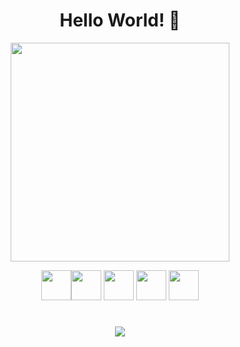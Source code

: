 <div align="center">
  
# Hello World! 👋

<div align="center">

<img src="https://github-readme-stats-git-masterrstaa-rickstaa.vercel.app/api?username=mosiahrs&theme=tokyonight" width="350px" /><br/>

  
<img src="https://cdn.jsdelivr.net/gh/devicons/devicon/icons/java/java-original-wordmark.svg" width="48"/><img src="https://logospng.org/download/javascript/logo-javascript-icon-1024.png" width="48" /> <img src="https://cdn.jsdelivr.net/gh/devicons/devicon/icons/postgresql/postgresql-original-wordmark.svg" width="48" /> <img src="https://cdn.jsdelivr.net/gh/devicons/devicon/icons/ubuntu/ubuntu-plain-wordmark.svg" width="48"/> <img src="https://cdn.jsdelivr.net/gh/devicons/devicon/icons/git/git-original-wordmark.svg" width="48" />
          
</div>

#         

<a href="https://www.linkedin.com/in/mosiahrs/"> <img src="https://img.shields.io/badge/LinkedIn-0077B5?style=for-the-badge&logo=linkedin&logoColor=white" /></a>
          
